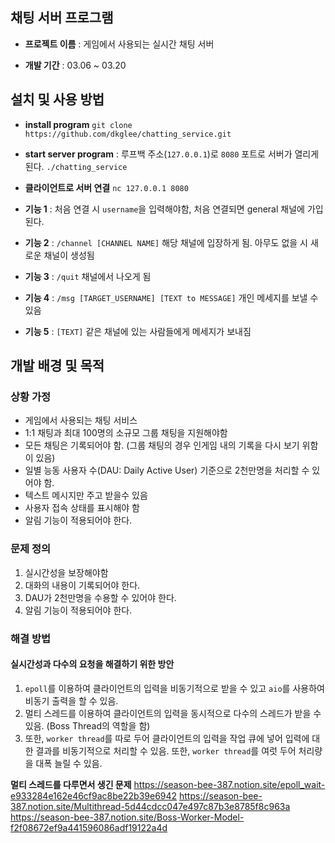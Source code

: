 ## 채팅 서버 프로그램

- **프로젝트 이름** : 게임에서 사용되는 실시간 채팅 서버

- **개발 기간** : 03.06 ~ 03.20

## 설치 및 사용 방법
- **install program**
`git clone https://github.com/dkglee/chatting_service.git`
  
- **start server program** : 루프백 주소(`127.0.0.1`)로 `8080` 포트로 서버가 열리게 된다.
`./chatting_service`
  
- **클라이언트로 서버 연결**
`nc 127.0.0.1 8080`

- **기능 1** : 처음 연결 시 `username`을 입력해야함, 처음 연결되면 general 채널에 가입된다.
- **기능 2** : `/channel [CHANNEL NAME]` 해당 채널에 입장하게 됨. 아무도 없을 시 새로운 채널이 생성됨
- **기능 3** : `/quit` 채널에서 나오게 됨
- **기능 4** : `/msg [TARGET_USERNAME] [TEXT to MESSAGE]` 개인 메세지를 보낼 수 있음
- **기능 5** : `[TEXT]` 같은 채널에 있는 사람들에게 메세지가 보내짐

## 개발 배경 및 목적
### 상황 가정
- 게임에서 사용되는 채팅 서비스
- 1:1 채팅과 최대 100명의 소규모 그룹 채팅을 지원해야함
- 모든 채팅은 기록되어야 함. (그룹 채팅의 경우 인게임 내의 기록을 다시 보기 위함이 있음)
- 일별 능동 사용자 수(DAU: Daily Active User) 기준으로 2천만명을 처리할 수 있어야 함.
- 텍스트 메시지만 주고 받을수 있음
- 사용자 접속 상태를 표시해야 함
- 알림 기능이 적용되어야 한다.

### 문제 정의
1. 실시간성을 보장해야함
2. 대화의 내용이 기록되어야 한다.
3. DAU가 2천만명을 수용할 수 있어야 한다.
4. 알림 기능이 적용되어야 한다.

### 해결 방법

#### 실시간성과 다수의 요청을 해결하기 위한 방안
1. `epoll`를 이용하여 클라이언트의 입력을 비동기적으로 받을 수 있고 `aio`를 사용하여 비동기 출력을 할 수 있음.
2. 멀티 스레드를 이용하여 클라이언트의 입력을 동시적으로 다수의 스레드가 받을 수 있음. (Boss Thread의 역할을 함)
3. 또한, `worker thread`를 따로 두어 클라이언트의 입력을 작업 큐에 넣어 입력에 대한 결과를 비동기적으로 처리할 수 있음. 또한, `worker thread`를 여럿 두어 처리량을 대폭 늘릴 수 있음.

**멀티 스레드를 다루면서 생긴 문제**
<https://season-bee-387.notion.site/epoll_wait-e933284e162e46cf9ac8be22b39e6942>
<https://season-bee-387.notion.site/Multithread-5d44cdcc047e497c87b3e8785f8c963a>
<https://season-bee-387.notion.site/Boss-Worker-Model-f2f08672ef9a441596086adf19122a4d>
